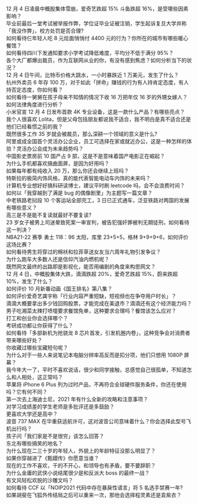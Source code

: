 12 月 4 日凌晨中概股集体雪崩，爱奇艺跌超 15% 斗鱼跌超 16%，是受哪些因素影响？  
毕业前最后一堂考试被举报作弊，学位证毕业证被注销，学生起诉复旦大学并称「我没作弊」，校方处罚是否合理?  
如何看待仨年轻人吃 8 元烩面悄悄付 4400 元的行为？你所在的城市有哪些暖心餐馆？  
如何看待四川下发通知要求小学考试降低难度，平均分不低于满分 95%？  
各个大厂都爆出裁员，作为互联网从业的你，有没有感到焦虑？如何分析当下的状况？  
12 月 4 日午间，比特币价格大跳水，一小时暴跌近 1 万美元，发生了什么？  
杭州外卖员 6 年存 100 万，对于如此「拼命」赚钱的行为有人持肯定态度，有人持否定态度，你如何看？  
如何看待一舅舅在孩子母亲不知情的情况下收 16 万把年仅 16 岁的外甥女嫁人？如何法律角度进行分析？  
小米官宣 12 月 4 日发布首款 4K 专业设备，这是一款什么产品？有哪些亮点？  
我个人很喜欢 Lolita，但是父母包括朋友都说我不适合，我不明白是真不适合还是他们已经看惯之前的我？  
既然很多工作 35 岁就会被裁员，那么深耕一个领域的意义是什么?  
阿里或成全国首个灵活办公企业，员工可选择在家或就近办公，这是一种怎样的体验？灵活办公会成为未来趋势吗？  
中国影史票房前 10 国产占 9 部，这是不是意味着国产电影正在崛起？  
为什么手机都喜欢搞曲面屏，是因为好用吗？  
如果每年都有纯收入 20 万，那么你还会继续上班吗？  
特斯拉的极简内饰风格，真的能代表智能电动车内饰的未来吗？  
计算机专业想好好搞科研读博士，建议平时刷 leetcode 吗，会不会浪费时间？  
如何以「我穿越到了满是 bug 的偶像剧里」为主题写一篇文章？  
中老铁路老挝段 10 个客运站全部完工，3 日已正式通车，泛亚铁路对两国的发展有哪些意义？  
高三是不是能不复读就最好不要复读?  
23 岁女子被男上司迷晕致死案一审宣判，被告犯强奸罪被判无期徒刑，如何看待这一判决？  
NBA21-22 赛季 勇士 118：96 太阳，库里 23+5+5，格林 9+9+9+6，如何评价这场比赛？  
如何看待男生将穿过的棉袄和拉菲草送女友当六周年礼物引发争议？  
为什么跑车大多数人还是信仰汽油内燃机呢？  
既然网文最终的出路即是影视化，能否用编剧的角度来构思网文？  
12 月 4 日，中概股集体大跌，滴滴跌超 20%，爱奇艺跌超 15%，蔚来跌超 10%，发生了什么？  
如何评价 10 月新番动画《国王排名》第八集？  
如何评价爱奇艺龚宇称「行业内容严重短缺，短视频也在争夺用户时长」？  
滴滴大概要拿出多少钱回购股票，才能完成在美退市？滴滴还有这个经济能力吗？  
男子吃湘菜太辣打喷嚏要求餐馆免单，这种要求合理吗？餐馆该怎么应对？  
打工和创业你会选择哪个？  
考研成功都让你获得了什么？  
如何看待「多部新机为抢骁龙 8 芯片首发，引发机圈内卷」，这种竞争会对消费者带来哪些好处？  
你收藏过哪些宝藏短句呢？  
为什么对于一些人来说笔记本电脑分辨率高反而是扣分项，他们只想用 1080P 屏幕？  
我今年大一了，平时不喜欢说话，很少和同学接触，总感觉自己很孤单，不知道怎么和人相处，这正常吗？  
苹果将 iPhone 6 Plus 列为过时产品，不再符合全球硬件服务条件，你还在使用吗？它有何不同？  
第一次去上海迪士尼，2021 年有什么全新的攻略和注意事项？  
对学习成绩差的学生老师是多批评还是多鼓励？  
更喜欢大学还是高中？  
波音 737 MAX 在华重获适航许可，这对波音公司意味着什么？你会选择此型号飞机出行吗？  
孩子问「我们家是不是很穷」该怎么回答？  
东北有哪些搞笑的地名？  
为什么现在二三十岁的年轻人，外貌上的年龄特征没那么明显了？  
如果你穿越进了《甄嬛传》你愿意当谁？  
现在的工作不喜欢，干的不开心，和领导也有矛盾，要不要辞职？  
为什么金庸的武侠小说结尾很少是和反派大 boss 的最终一战？  
有文风轻松欢脱的沙雕文吗？  
如何看待 CCF 以「NOIP2021 代码中存在暴戾性语言」将 5 名选手禁赛一年?  
如果胡斐在飞狐外传结局之后可以重来一次，那他会选择程灵素还是袁紫衣？  
